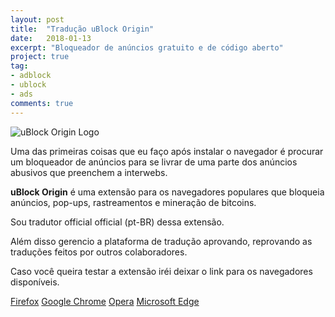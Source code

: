 ```yaml
---
layout: post
title:  "Tradução uBlock Origin"
date:   2018-01-13
excerpt: "Bloqueador de anúncios gratuito e de código aberto"
project: true
tag:
- adblock 
- ublock
- ads
comments: true
---
```


![uBlock Origin Logo](https://github.com/ialexsilva/ialexsilva.github.io/raw/master/assets/img/ublock_origin_logo.png)    

Uma das primeiras coisas que eu faço após instalar o navegador é procurar um bloqueador de anúncios para se livrar de uma parte dos anúncios abusivos que preenchem a interwebs.

**uBlock Origin** é uma extensão para os navegadores populares que  bloqueia anúncios, pop-ups, rastreamentos e mineração de bitcoins.

Sou tradutor official official (pt-BR) dessa extensão. 

Além disso gerencio a plataforma de tradução aprovando, reprovando as traduções feitos por outros colaboradores.

Caso você queira testar a extensão iréi deixar o link para os navegadores disponíveis.

[Firefox](https://addons.mozilla.org/addon/ublock-origin/)
[Google Chrome](https://chrome.google.com/webstore/detail/ublock-origin/cjpalhdlnbpafiamejdnhcphjbkeiagm)
[Opera](https://addons.opera.com/en-gb/extensions/details/ublock/)
[Microsoft Edge](https://www.microsoft.com/pt-br/store/p/ublock-origin/9nblggh444l4)



